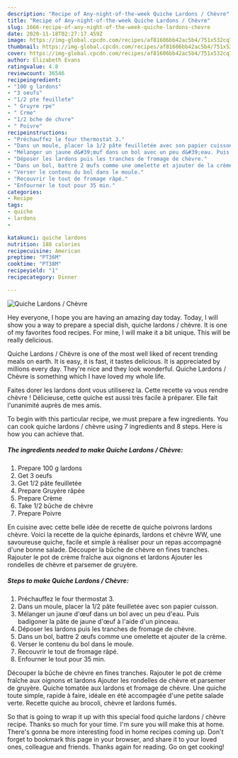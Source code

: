 ```yaml
---
description: "Recipe of Any-night-of-the-week Quiche Lardons / Chèvre"
title: "Recipe of Any-night-of-the-week Quiche Lardons / Chèvre"
slug: 1666-recipe-of-any-night-of-the-week-quiche-lardons-chevre
date: 2020-11-18T02:27:17.459Z
image: https://img-global.cpcdn.com/recipes/af81606bb42ac5b4/751x532cq70/quiche-lardons-chevre-photo-principale-de-la-recette.jpg
thumbnail: https://img-global.cpcdn.com/recipes/af81606bb42ac5b4/751x532cq70/quiche-lardons-chevre-photo-principale-de-la-recette.jpg
cover: https://img-global.cpcdn.com/recipes/af81606bb42ac5b4/751x532cq70/quiche-lardons-chevre-photo-principale-de-la-recette.jpg
author: Elizabeth Evans
ratingvalue: 4.8
reviewcount: 36546
recipeingredient:
- "100 g lardons"
- "3 oeufs"
- "1/2 pte feuillete"
- " Gruyre rpe"
- " Crme"
- "1/2 bche de chvre"
- " Poivre"
recipeinstructions:
- "Préchauffez le four thermostat 3."
- "Dans un moule, placer la 1/2 pâte feuilletée avec son papier cuisson."
- "Mélanger un jaune d&#39;œuf dans un bol avec un peu d&#39;eau. Puis badigoner la pâte de jaune d&#39;œuf à l&#39;aide d&#39;un pinceau."
- "Déposer les lardons puis les tranches de fromage de chèvre."
- "Dans un bol, battre 2 œufs comme une omelette et ajouter de la crème."
- "Verser le contenu du bol dans le moule."
- "Recouvrir le tout de fromage râpé."
- "Enfourner le tout pour 35 min."
categories:
- Recipe
tags:
- quiche
- lardons
- 

katakunci: quiche lardons  
nutrition: 188 calories
recipecuisine: American
preptime: "PT36M"
cooktime: "PT38M"
recipeyield: "1"
recipecategory: Dinner

---
```



![Quiche Lardons / Chèvre](https://img-global.cpcdn.com/recipes/af81606bb42ac5b4/751x532cq70/quiche-lardons-chevre-photo-principale-de-la-recette.jpg)

Hey everyone, I hope you are having an amazing day today. Today, I will show you a way to prepare a special dish, quiche lardons / chèvre. It is one of my favorites food recipes. For mine, I will make it a bit unique. This will be really delicious.

Quiche Lardons / Chèvre is one of the most well liked of recent trending meals on earth. It is easy, it is fast, it tastes delicious. It is appreciated by millions every day. They're nice and they look wonderful. Quiche Lardons / Chèvre is something which I have loved my whole life.

Faites dorer les lardons dont vous utiliserez la. Cette recette va vous rendre chèvre ! Délicieuse, cette quiche est aussi très facile à préparer. Elle fait l&#39;unanimité auprès de mes amis.


To begin with this particular recipe, we must prepare a few ingredients. You can cook quiche lardons / chèvre using 7 ingredients and 8 steps. Here is how you can achieve that.

<!--inarticleads1-->

##### The ingredients needed to make Quiche Lardons / Chèvre:

1. Prepare 100 g lardons
1. Get 3 oeufs
1. Get 1/2 pâte feuilletée
1. Prepare  Gruyère râpée
1. Prepare  Crème
1. Take 1/2 bûche de chèvre
1. Prepare  Poivre


En cuisine avec cette belle idée de recette de quiche poivrons lardons chèvre. Voici la recette de la quiche épinards, lardons et chèvre WW, une savoureuse quiche, facile et simple à réaliser pour un repas accompagné d&#39;une bonne salade. Découper la bûche de chèvre en fines tranches. Rajouter le pot de crème fraîche aux oignons et lardons Ajouter les rondelles de chèvre et parsemer de gruyère. 

<!--inarticleads2-->

##### Steps to make Quiche Lardons / Chèvre:

1. Préchauffez le four thermostat 3.
1. Dans un moule, placer la 1/2 pâte feuilletée avec son papier cuisson.
1. Mélanger un jaune d&#39;œuf dans un bol avec un peu d&#39;eau. Puis badigoner la pâte de jaune d&#39;œuf à l&#39;aide d&#39;un pinceau.
1. Déposer les lardons puis les tranches de fromage de chèvre.
1. Dans un bol, battre 2 œufs comme une omelette et ajouter de la crème.
1. Verser le contenu du bol dans le moule.
1. Recouvrir le tout de fromage râpé.
1. Enfourner le tout pour 35 min.


Découper la bûche de chèvre en fines tranches. Rajouter le pot de crème fraîche aux oignons et lardons Ajouter les rondelles de chèvre et parsemer de gruyère. Quiche tomatée aux lardons et fromage de chèvre. Une quiche toute simple, rapide à faire, idéale en été accompagée d&#39;une petite salade verte. Recette quiche au brocoli, chèvre et lardons fumés. 

So that is going to wrap it up with this special food quiche lardons / chèvre recipe. Thanks so much for your time. I'm sure you will make this at home. There's gonna be more interesting food in home recipes coming up. Don't forget to bookmark this page in your browser, and share it to your loved ones, colleague and friends. Thanks again for reading. Go on get cooking!
